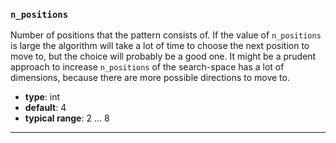 ### `n_positions`

Number of positions that the pattern consists of. If the value of `n_positions` is large the  algorithm will take a lot of time to choose the next position to move to, but the choice will probably be a good one. It might be a prudent approach to increase `n_positions` of the search-space has a lot of dimensions, because there are more possible directions to move to.


  - **type**: int
  - **default**: 4
  - **typical range**: 2 ... 8

---